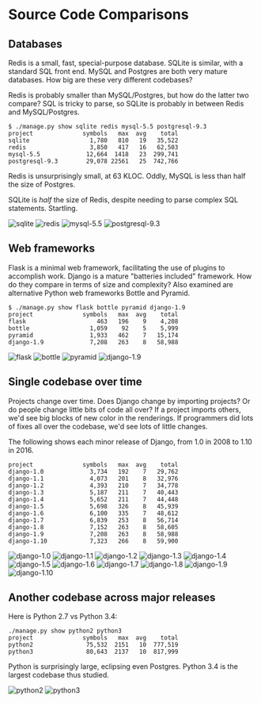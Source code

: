 # Source Code Comparisons

## Databases

Redis is a small, fast, special-purpose database. SQLite is similar,
with a standard SQL front end.  MySQL and Postgres are both very
mature databases. How big are these very different codebases?

Redis is probably smaller than MySQL/Postgres, but how do the latter
two compare? SQL is tricky to parse, so SQLite is probably in between
Redis and MySQL/Postgres.

```
$ ./manage.py show sqlite redis mysql-5.5 postgresql-9.3
project              symbols   max  avg    total
sqlite                 1,780   810   19   35,522
redis                  3,850   417   16   62,503
mysql-5.5             12,664  1418   23  299,741
postgresql-9.3        29,078 22561   25  742,766
```

Redis is unsurprisingly small, at 63 KLOC.  Oddly, MySQL is less than
half the size of Postgres.

SQLite is _half_ the size of Redis, despite needing to parse complex
SQL statements. Startling.


![sqlite](images/sqlite_path.png)
![redis](images/redis_path.png)
![mysql-5.5](images/mysql-5.5_path.png)
![postgresql-9.3](images/postgresql-9.3_path.png)


## Web frameworks

Flask is a minimal web framework, facilitating the use of plugins to
accomplish work.  Django is a mature "batteries included"
framework. How do they compare in terms of size and complexity? Also
examined are alternative Python web frameworks Bottle and Pyramid.

```
$ ./manage.py show flask bottle pyramid django-1.9
project              symbols   max  avg    total
flask                    463   196    9    4,208
bottle                 1,059    92    5    5,999
pyramid                1,933   462    7   15,174
django-1.9             7,208   263    8   58,988
```

![flask](images/flask_path.png)
![bottle](images/bottle_path.png)
![pyramid](images/pyramid_path.png)
![django-1.9](images/django-1.9_path.png)


## Single codebase over time

Projects change over time.  Does Django change by importing projects?
Or do people change little bits of code all over? If a project imports
others, we'd see big blocks of new color in the renderings. If
programmers did lots of fixes all over the codebase, we'd see lots of
little changes.

The following shows each minor release of Django, from 1.0 in 2008 to
1.10 in 2016.

```
project              symbols   max  avg    total
django-1.0             3,734   192    7   29,762
django-1.1             4,073   201    8   32,976
django-1.2             4,393   210    7   34,778
django-1.3             5,187   211    7   40,443
django-1.4             5,652   211    7   44,448
django-1.5             5,698   326    8   45,939
django-1.6             6,100   335    7   48,612
django-1.7             6,839   253    8   56,714
django-1.8             7,152   263    8   58,605
django-1.9             7,208   263    8   58,988
django-1.10            7,323   266    8   59,900
```

![django-1.0](images/django-1.0_path.png)
![django-1.1](images/django-1.1_path.png)
![django-1.2](images/django-1.2_path.png)
![django-1.3](images/django-1.3_path.png)
![django-1.4](images/django-1.4_path.png)
![django-1.5](images/django-1.5_path.png)
![django-1.6](images/django-1.6_path.png)
![django-1.7](images/django-1.7_path.png)
![django-1.8](images/django-1.8_path.png)
![django-1.9](images/django-1.9_path.png)
![django-1.10](images/django-1.10_path.png)


## Another codebase across major releases

Here is Python 2.7 vs Python 3.4:

```
./manage.py show python2 python3
project              symbols   max  avg    total
python2               75,532  2151   10  777,519
python3               80,643  2137   10  817,999
```

Python is surprisingly large, eclipsing even Postgres. Python 3.4 is
the largest codebase thus studied.

![python2](images/python2_path.png)
![python3](images/python3_path.png)
